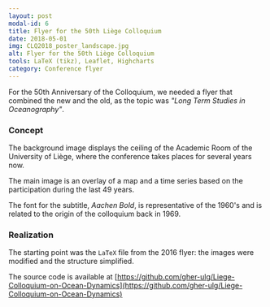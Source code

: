 ```yaml
---
layout: post
modal-id: 6
title: Flyer for the 50th Liège Colloquium
date: 2018-05-01
img: CLQ2018_poster_landscape.jpg
alt: Flyer for the 50th Liège Colloquium
tools: LaTeX (tikz), Leaflet, Highcharts
category: Conference flyer
---
```


For the 50th Anniversary of the Colloquium, we needed a flyer that combined the new and the old, as the topic was *"Long Term Studies in Oceanography"*.

### Concept

The background image displays the ceiling of the Academic Room of the University of Liège, where the conference takes places for several years now.

The main image is an overlay of a map and a time series based on the participation during the last 49 years.

The font for the subtitle, *Aachen Bold*, is representative of the 1960's and is related to the origin of the colloquium back in 1969.


### Realization

The starting point was the `LaTeX` file from the 2016 flyer: the images were modified and the structure simplified.  

The source code is available at [https://github.com/gher-ulg/Liege-Colloquium-on-Ocean-Dynamics](https://github.com/gher-ulg/Liege-Colloquium-on-Ocean-Dynamics)

